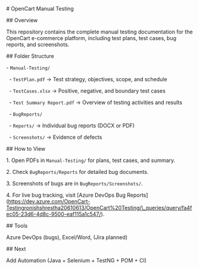 \# OpenCart Manual Testing





\## Overview

This repository contains the complete manual testing documentation for the OpenCart e-commerce platform, including test plans, test cases, bug reports, and screenshots.





\## Folder Structure



\- `Manual-Testing/`

&nbsp; - `TestPlan.pdf` → Test strategy, objectives, scope, and schedule

&nbsp; - `TestCases.xlsx` → Positive, negative, and boundary test cases

&nbsp; - `Test Summary Report.pdf` → Overview of testing activities and results

&nbsp; - `BugReports/`

&nbsp;   - `Reports/` → Individual bug reports (DOCX or PDF)

&nbsp;   - `Screenshots/` → Evidence of defects



\## How to View



1\. Open PDFs in `Manual-Testing/` for plans, test cases, and summary.  

2\. Check `BugReports/Reports` for detailed bug documents.  

3\. Screenshots of bugs are in `BugReports/Screenshots/`.  

4\. For live bug tracking, visit \[Azure DevOps Bug Reports](https://dev.azure.com/OpenCart-Testingronishshrestha20610613/OpenCart%20Testing/\_queries/query/fa4fec05-23d6-4d8c-9500-eaf115a1c547/).





\## Tools

Azure DevOps (bugs), Excel/Word, (Jira planned)





\## Next

Add Automation (Java + Selenium + TestNG + POM + CI)



